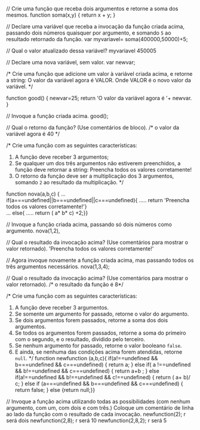 // Crie uma função que receba dois argumentos e retorne a soma dos mesmos.
function soma(x,y) { 
  return x + y;
}

// Declare uma variável que receba a invocação da função criada acima, passando dois números quaisquer por argumento, e somando `5` ao resultado retornado da função.
var myvariavel= soma(400000,50000)+5;


// Qual o valor atualizado dessa variável?
myvariavel 450005

// Declare uma nova variável, sem valor.
var newvar;

/*
Crie uma função que adicione um valor à variável criada acima, e retorne a string:
    O valor da variável agora é VALOR.
Onde VALOR é o novo valor da variável.
*/

function good() { 
  newvar=25; 
  return  'O valor da variável agora é '+ newvar.
}

// Invoque a função criada acima.
good();

// Qual o retorno da função? (Use comentários de bloco).
/* o valor da variável agora é 40 */

/*
Crie uma função com as seguintes características:
1. A função deve receber 3 argumentos;
2. Se qualquer um dos três argumentos não estiverem preenchidos, a função deve retornar a string:
    Preencha todos os valores corretamente!
3. O retorno da função deve ser a multiplicação dos 3 argumentos, somando `2` ao resultado da multiplicação.
*/

  function nova(a,b,c) {
... if(a===undefined||b===undefined||c===undefined){
..... return 'Preencha todos os valores corretamente!'}  
... else{ 
..... return ( a* b* c) +2;}}  




// Invoque a função criada acima, passando só dois números como argumento.
nova(1,2),

// Qual o resultado da invocação acima? (Use comentários para mostrar o valor retornado).
'Preencha todos os valores corretamente!'

// Agora invoque novamente a função criada acima, mas passando todos os três argumentos necessários.
nova(1,3,4);

// Qual o resultado da invocação acima? (Use comentários para mostrar o valor retornado).
/* o resultado da função é 8*/

/*
Crie uma função com as seguintes características:
1. A função deve receber 3 argumentos.
2. Se somente um argumento for passado, retorne o valor do argumento.
3. Se dois argumentos forem passados, retorne a soma dos dois argumentos.
4. Se todos os argumentos forem passados, retorne a soma do primeiro com o segundo, e o resultado, dividido pelo terceiro.
5. Se nenhum argumento for passado, retorne o valor booleano `false`.
6. E ainda, se nenhuma das condições acima forem atendidas, retorne `null`.
*/
function newfunction (a,b,c){
if(a!==undefined && b===undefined && c===undefined) {
 return a;
 }
 else if( a !==undefined && b!==undefined && c===undefined) {
 return a+b ;
 }
 else if(a!==undefined && b!==undefined && c!==undefined) {
 return ( a+ b)/ c; }
else if (a===undefined && b===undefined && c===undefined) {
 return false;
}
 else {return null;}}

// Invoque a função acima utilizando todas as possibilidades (com nenhum argumento, com um, com dois e com três.) Coloque um comentário de linha ao lado da função com o resultado de cada invocação.
newfunction(2); r será dois
newfunction(2,8); r será 10
newfunction(2,8,2); r será 5
